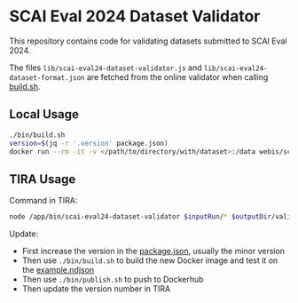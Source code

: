 # SCAI Eval 2024 Dataset Validator

This repository contains code for validating datasets submitted to SCAI Eval 2024.

The files `lib/scai-eval24-dataset-validator.js` and `lib/scai-eval24-dataset-format.json` are fetched from the online validator when calling [build.sh](bin/build.sh).

## Local Usage
```bash
./bin/build.sh
version=$(jq -r '.version' package.json)
docker run --rm -it -v </path/to/directory/with/dataset>:/data webis/scai-eval24-dataset-validator:$version /data/<dataset-file-name> /dev/zero
```

## TIRA Usage
Command in TIRA:
```bash
node /app/bin/scai-eval24-dataset-validator $inputRun/* $outputDir/validation.prototext
```

Update:
- First increase the version in the [package.json](package.json), usually the minor version
- Then use `./bin/build.sh` to build the new Docker image and test it on the [example.ndjson](data/example.ndjson)
- Then use `./bin/publish.sh` to push to Dockerhub
- Then update the version number in TIRA

